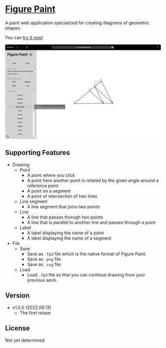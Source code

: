 # [Figure Paint](https://woooil.github.io/figure-paint/)

A paint web application specialized for creating diagrams of geometric shapes.

You can [try it now!](https://woooil.github.io/figure-paint/)

![Screenshot](src/images/main-screenshot.png)

## Supporting Features

- Drawing
  - Point
    - A point where you click
    - A point here another point is rotated by the given angle around a reference point
    - A point on a segment
    - A point of intersection of two lines
  - Line segment
    - A line segment that joins two points
  - Line
    - A line that passes thorugh two points
    - A line that is parallel to another line and passes through a point
  - Label
    - A label displaying the name of a point
    - A label displaying the name of a segment
- File
  - Save
    - Save as `.fpd` file which is the native format of Figure Paint.
    - Save as `.png` file
    - Save as `.svg` file
  - Load
    - Load `.fpd` file so that you can continue drawing from your previous work.

## Version

- v1.0.0 (2022.09.13)
  - The first relase

## License

Not yet determined
